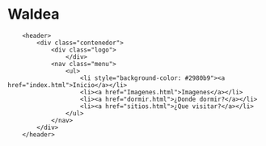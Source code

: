 <!DOCTYPE html>
<meta http-equiv="Content-Type" content="text/html; charset=utf-8"/> 
<html>
<head>
	<title>Waldea</title>
	<link rel="shortcut icon" href="https://cdn.atrapalo.com/common/photo/event/4/7/8/7995/337031/vertic_880_0.jpg" type="image/jng"/>
</head>

<body>
	<div class="banner">
		<br> </br>	
		<h1><span class="Titulo">Waldea</span></h1>

		<header>
			<div class="contenedor">
				<div class="logo">
					</div>
				<nav class="menu">
					<ul>
						<li style="background-color: #2980b9"><a href="index.html">Inicio</a></li>
						<li><a href="Imagenes.html">Imagenes</a></li>
						<li><a href="dormir.html">¿Donde dormir?</a></li>
						<li><a href="sitios.html">¿Que visitar?</a></li>
					</ul>
				</nav>
			</div>
		</header>
